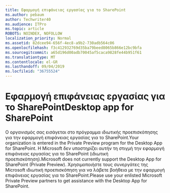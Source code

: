 ```yaml
---
title: Εφαρμογή επιφάνειας εργασίας για το SharePoint
ms.author: pebaum
author: Techwriter40
ms.audience: ITPro
ms.topic: article
ROBOTS: NOINDEX, NOFOLLOW
localization_priority: Normal
ms.assetid: 82dcee94-656f-4ec8-a9b2-730adb564c06
ms.openlocfilehash: f3c412932769d35ba79beed8065b866e12bc9bfa
ms.sourcegitcommit: a65d196d00adb70045af5caca9828fe44b951f61
ms.translationtype: MT
ms.contentlocale: el-GR
ms.lasthandoff: 09/04/2019
ms.locfileid: "36755524"
---
```

# <a name="desktop-app-for-sharepoint"></a><span data-ttu-id="7f927-102">Εφαρμογή επιφάνειας εργασίας για το SharePoint</span><span class="sxs-lookup"><span data-stu-id="7f927-102">Desktop app for SharePoint</span></span>

<span data-ttu-id="7f927-103">Ο οργανισμός σας εισάγεται στο πρόγραμμα ιδιωτικής προεπισκόπησης για την εφαρμογή επιφάνειας εργασίας για το SharePoint.</span><span class="sxs-lookup"><span data-stu-id="7f927-103">Your organization is entered in the Private Preview program for the Desktop App for SharePoint.</span></span> <span data-ttu-id="7f927-104">Η Microsoft δεν υποστηρίζει αυτήν τη στιγμή την εφαρμογή επιφάνειας εργασίας για το SharePoint (ιδιωτική προεπισκόπηση).</span><span class="sxs-lookup"><span data-stu-id="7f927-104">Microsoft does not currently support the Desktop App for SharePoint (Private Preview).</span></span> <span data-ttu-id="7f927-105">Χρησιμοποιήστε τους συνεργάτες της Microsoft ιδιωτική προεπισκόπηση για να λάβετε βοήθεια με την εφαρμογή επιφάνειας εργασίας για το SharePoint.</span><span class="sxs-lookup"><span data-stu-id="7f927-105">Please use your enlisted Microsoft Private Preview partners to get assistance with the Desktop App for SharePoint.</span></span>
